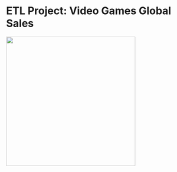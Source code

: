# ETL Project: Video Games Global Sales

<img src="(https://user-images.githubusercontent.com/115428292/214913647-508a9f62-b703-4f88-ad8d-bc6cccdc0ac0.jpg)" width="350">



